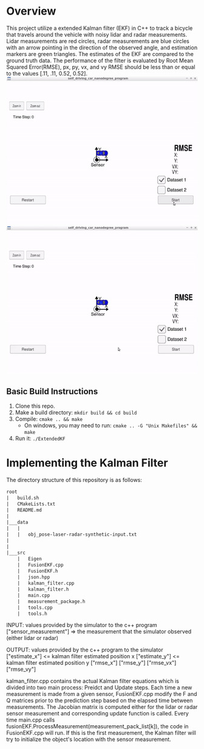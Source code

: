 # Overview
This project utilize a extended Kalman filter (EKF) in C++ to track a bicycle that travels around the vehicle with noisy lidar and radar measurements.  Lidar measurements are red circles, radar measurements are blue circles with an arrow pointing in the direction of the observed angle, and estimation markers are green triangles. The estimates of the EKF are compared to the ground truth data. The performance of the filter is evaluated by Root Mean Squared Error(RMSE), px, py, vx, and vy RMSE should be less than or equal to the values [.11, .11, 0.52, 0.52].
![](video/EKFd1.gif)
![](video/EKFd2.gif)

## Basic Build Instructions

1. Clone this repo.
2. Make a build directory: `mkdir build && cd build`
3. Compile: `cmake .. && make` 
   * On windows, you may need to run: `cmake .. -G "Unix Makefiles" && make`
4. Run it: `./ExtendedKF `

# Implementing the Kalman Filter 
The directory structure of this repository is as follows:
```
root
|   build.sh
|   CMakeLists.txt
|   README.md
|
|___data
|   |   
|   |   obj_pose-laser-radar-synthetic-input.txt
|   
|   
|___src
    |   Eigen
    |   FusionEKF.cpp
    |   FusionEKF.h
    |   json.hpp
    |   kalman_filter.cpp
    |   kalman_filter.h
    |   main.cpp
    |   measurement_package.h
    |   tools.cpp
    |   tools.h
```
 
INPUT: values provided by the simulator to the c++ program
["sensor_measurement"] => the measurement that the simulator observed (either lidar or radar)

OUTPUT: values provided by the c++ program to the simulator
["estimate_x"] <= kalman filter estimated position x
["estimate_y"] <= kalman filter estimated position y
["rmse_x"]
["rmse_y"]
["rmse_vx"]
["rmse_vy"]

kalman_filter.cpp contains the actual Kalman filter equations which is divided into two main process: Preidct and Update steps. Each time a new measurement is made from a given sensor, FusionEKF.cpp modify the F and Q matrices prior to the prediction step based on the elapsed time between measurements. The Jacobian matrix is computed either for the lidar or radar sensor measurement and corresponding update function is called. Every time main.cpp calls fusionEKF.ProcessMeasurement(measurement_pack_list[k]), the code in FusionEKF.cpp will run. If this is the first measurement, the Kalman filter will try to initialize the object's location with the sensor measurement.

